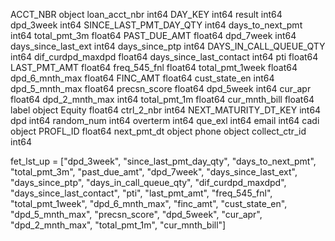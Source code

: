 ACCT_NBR                    object
loan_acct_nbr                int64
DAY_KEY                      int64
result                       int64
dpd_3week                    int64
SINCE_LAST_PMT_DAY_QTY       int64
days_to_next_pmt             int64
total_pmt_3m               float64
PAST_DUE_AMT               float64
dpd_7week                    int64
days_since_last_ext          int64
days_since_ptp               int64
DAYS_IN_CALL_QUEUE_QTY       int64
dif_curdpd_maxdpd          float64
days_since_last_contact      int64
pti                        float64
LAST_PMT_AMT               float64
freq_545_fnl               float64
total_pmt_1week            float64
dpd_6_mnth_max             float64
FINC_AMT                   float64
cust_state_en                int64
dpd_5_mnth_max             float64
precsn_score               float64
dpd_5week                    int64
cur_apr                    float64
dpd_2_mnth_max               int64
total_pmt_1m               float64
cur_mnth_bill              float64
label                       object
Equity                     float64
ctrl_2_nbr                   int64
NEXT_MATURITY_DT_KEY         int64
dpd                          int64
random_num                   int64
overterm                     int64
que_exl                      int64
email                        int64
cadi                        object
PROFL_ID                   float64
next_pmt_dt                 object
phone                       object
collect_ctr_id               int64

fet_lst_up = ["dpd_3week",
"since_last_pmt_day_qty",
"days_to_next_pmt",
"total_pmt_3m",
"past_due_amt",
"dpd_7week",
"days_since_last_ext",
"days_since_ptp",
"days_in_call_queue_qty",
"dif_curdpd_maxdpd",
"days_since_last_contact",
"pti",
"last_pmt_amt",
"freq_545_fnl",
"total_pmt_1week",
"dpd_6_mnth_max",
"finc_amt",
"cust_state_en",
"dpd_5_mnth_max",
"precsn_score",
"dpd_5week",
"cur_apr",
"dpd_2_mnth_max",
 "total_pmt_1m",
"cur_mnth_bill"]
